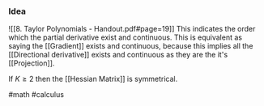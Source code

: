 ### Idea
![[8. Taylor Polynomials - Handout.pdf#page=19]]
This indicates the order which the partial derivative exist and continuous. 
This is equivalent as saying the [[Gradient]] exists and continuous, because this implies all the [[Directional derivative]] exists and continuous as they are the it's [[Projection]].

If $K\ge 2$ then the [[Hessian Matrix]] is symmetrical.

#math #calculus 




